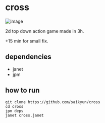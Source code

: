 # cross

![image](https://user-images.githubusercontent.com/2477927/160694091-defaac53-85df-4982-9077-fe5478af9b09.png)

2d top down action game made in 3h.

+15 min for small fix.

## dependencies

* janet
* jpm

## how to run

```
git clone https://github.com/saikyun/cross
cd cross
jpm deps
janet cross.janet
```
